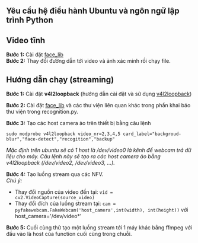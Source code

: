
## Yêu cầu hệ điều hành Ubuntu và ngôn ngữ lập trình Python<br>
## Video tĩnh
**Bước 1:** Cài đặt [face_lib](https://github.com/a-akram-98/face_lib?ref=pythonawesome.com)<br>
**Bước 2:** Thay đổi đường dẫn tới video và ảnh xác minh rồi chạy file. <br>
## Hướng dẫn chạy (streaming)
**Bước 1:** Cài đặt **v4l2loopback** (hướng dẫn cài đặt và sử dụng [v4l2loopback](https://github.com/umlaeute/v4l2loopback))<br>

**Bước 2:** Cài đặt [face_lib](https://github.com/a-akram-98/face_lib?ref=pythonawesome.com) và các thư viện liên quan khác trong phần khai báo thư viện trong  recognition.py.<br>

**Bước 3:** Tạo các host camera ảo trên thiết bị bằng câu lệnh<br>

```sudo modprobe v4l2loopback video_nr=2,3,4,5 card_label="backgroud-blur","face-detect","recogition","backup"```

*Mặc định trên ubuntu sẽ có 1 host là /dev/video0 là kênh để webcam trả dữ liệu cho máy. Câu lệnh này sẽ tạo ra các host camera ảo bằng v4l2loopback (/dev/video2, /dev/video3, ...).*<br>

**Bước 4:** Tạo luồng stream qua các NFV.<br>
*Chú ý:*
* Thay đổi nguồn của video đến tại: ```vid = cv2.VideoCapture(source_video)```
* Thay đổi đích của luồng stream tại: ```cam = pyfakewebcam.FakeWebcam('host_camera',int(width), int(height))``` với host_camera='/dev/video*'
 
 **Bước 5:** Cuối cùng thử tạo một luồng stream tới 1 máy khác bằng ffmpeg với đầu vào là host của function cuối cùng trong chuỗi.
 
 
